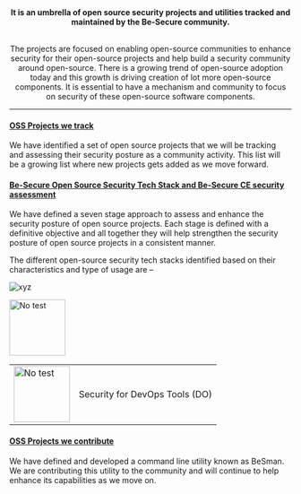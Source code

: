 
<br><p>
<center> <b>It is an umbrella of open source security projects and utilities tracked and maintained by the Be-Secure community. </b><p><br>
The projects are focused on enabling open-source communities to enhance security for their open-source projects and help build a security community around open-source. There is a growing trend of open-source adoption today and this growth is driving creation of lot more open-source components. It is essential to have a mechanism and community to focus on security of these open-source software components.</center>

<hr>


#### [OSS Projects we track](./besec_info/tracked_projects.md)

We have identified a set of open source projects that we will be tracking and assessing their security posture as a community activity. This list will be a growing list where new projects gets added as we move forward. 
    


#### [Be-Secure Open Source Security Tech Stack and Be-Secure CE security assessment](./besec_info/Tech_stack.md)

We have defined a seven stage approach to assess and enhance the security posture of open source projects. Each stage is defined with a definitive objective and all together they will help strengthen the security posture of open source projects in a consistent manner. 


The different open-source security tech stacks identified based on their characteristics and type of usage are –

![xyz](../img/da.jpeg)

<img src="../img/besec_logo12.png" height="100" width="100" alt="No test">

<table style="border: none">
  <tr style="border: none"><td style="border: none"><img src="./docs/img/da.jpeg" height="100" width="100" alt="No test"></td><td style="border: none">Security for DevOps Tools (DO)</td></tr>
</table>

#### [OSS Projects we contribute](./besec_info/Project_contribute.md)

We have defined and developed a command line utility known as BeSman. We are contributing this utility to the community and will continue to help enhance its capabilities as we move on.
